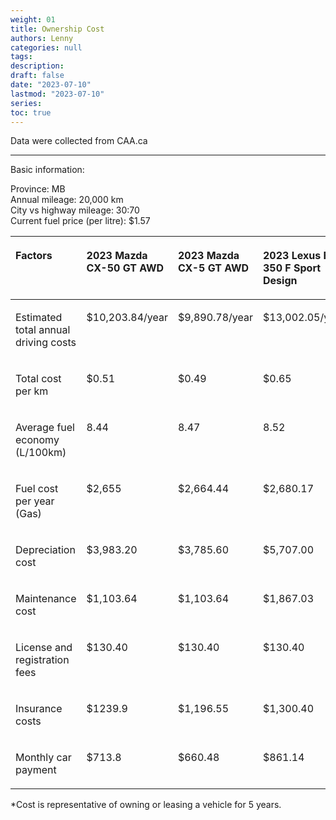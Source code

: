 ```yaml
---
weight: 01
title: Ownership Cost
authors: Lenny
categories: null
tags: 
description: 
draft: false
date: "2023-07-10"
lastmod: "2023-07-10"
series:
toc: true
---
```


Data were collected from CAA.ca
<!--more-->
---

Basic information:

Province: MB  
Annual mileage: 20,000 km  
City vs highway mileage: 30:70  
Current fuel price (per litre): $1.57

<table>
<colgroup><col style="width: 40%"/>
<col style="width: 15%"/>
<col style="width: 15%"/>
<col style="width: 15%"/>
<col style="width: 15%"/>
</colgroup>
<thead>
  <tr VALIGN=TOP style="text-align:left"  class="header">
    <th><p>Factors</p></th>
    <th><p>2023 Mazda CX-50 GT AWD</p></th>
    <th><p>2023 Mazda CX-5 GT AWD</p></th>    
    <th><p>2023 Lexus ES 350 F Sport Design</p></th>
    <th><p>2023 Kia Carnival EX+</p></th>    
  </tr>
<tbody VALIGN=TOP>
  <tr>
  <td style = "border-style: none">
  <p>
Estimated total annual driving costs
  </p>
  </td>
  <td style = "border-style: none">
  <p>
$10,203.84/year
  </p>  
  </td>
  <td style = "border-style: none">
  <p>
$9,890.78/year
  </p>  
  </td>
  <td style = "border-style: none">
  <p>
$13,002.05/year
  </p>  
  </td>
  <td style = "border-style: none">
  <p>
$12,934.78
  </p>  
  </td>  
  </tr>
  <tr>
  <td style = "border-style: none">
  <p>
Total cost per km
  </p>
  </td>
  <td style = "border-style: none">
  <p>
$0.51
  </p>  
  </td>
  <td style = "border-style: none">
  <p>
$0.49
  </p>  
  </td>
  <td style = "border-style: none">
  <p>
$0.65
  </p>  
  </td>  
  <td style = "border-style: none">
  <p>
$0.65
  </p>  
  </td>  
  </tr>
  <tr>
  <td style = "border-style: none">
  <p>
Average fuel economy (L/100km)
  </p>
  </td>
  <td style = "border-style: none">
  <p>
8.44
  </p>  
  </td>
  <td style = "border-style: none">
  <p>
8.47
  </p>  
  </td>
  <td style = "border-style: none">
  <p>
8.52
  </p>  
  </td>  
  <td style = "border-style: none">
  <p>
9.86
  </p>  
  </td>  
  </tr>
  <tr>
  <td style = "border-style: none">
  <p>
Fuel cost per year (Gas)
  </p>
  </td>
  <td style = "border-style: none">
  <p>
$2,655
  </p>  
  </td>
  <td style = "border-style: none">
  <p>
$2,664.44
  </p>  
  </td>
  <td style = "border-style: none">
  <p>
$2,680.17
  </p>  
  </td>
  <td style = "border-style: none">
  <p>
$3,101.70
  </p>  
  </td>
  </tr>
  <tr>
  <td style = "border-style: none">
  <p>
Depreciation cost
  </p>
  </td>
  <td style = "border-style: none">
  <p>
$3,983.20
  </p>  
  </td>
  <td style = "border-style: none">
  <p>
$3,785.60
  </p>  
  </td>
  <td style = "border-style: none">
  <p>
$5,707.00
  </p>  
  </td>
  <td style = "border-style: none">
  <p>
$5,785.60
  </p>  
  </td>
  </tr>
  <tr>
  <td style = "border-style: none">
  <p>
Maintenance cost
  </p>
  </td>
  <td style = "border-style: none">
  <p>
$1,103.64
  </p>  
  </td>
  <td style = "border-style: none">
  <p>
$1,103.64
  </p>  
  </td>
  <td style = "border-style: none">
  <p>
$1,867.03
  </p>  
  </td>
  <td style = "border-style: none">
  <p>
$1,474.30
  </p>  
  </td>
  </tr>
  <tr>
  <td style = "border-style: none">
  <p>
License and registration fees
  </p>
  </td>
  <td style = "border-style: none">
  <p>
$130.40
  </p>  
  </td>
  <td style = "border-style: none">
  <p>
$130.40
  </p>  
  </td>
  <td style = "border-style: none">
  <p>
$130.40
  </p>  
  </td>
  <td style = "border-style: none">
  <p>
$130.40
  </p>  
  </td>
  </tr>
  <tr>
  <td style = "border-style: none">
  <p>
Insurance costs
  </p>
  </td>
  <td style = "border-style: none">
  <p>
$1239.9
  </p>  
  </td>
  <td style = "border-style: none">
  <p>
$1,196.55
  </p>  
  </td>
  <td style = "border-style: none">
  <p>
$1,300.40
  </p>  
  </td>
  <td style = "border-style: none">
  <p>
$1,258.81
  </p>  
  </td>
  </tr>
  <tr>
  <td style = "border-style: none">
  <p>
Monthly car payment
  </p>
  </td>
  <td style = "border-style: none">
  <p>
$713.8
  </p>  
  </td>
  <td style = "border-style: none">
  <p>
$660.48
  </p>  
  </td>
  <td style = "border-style: none">
  <p>
$861.14
  </p>  
  </td>
  <td style = "border-style: none">
  <p>
$774.13
  </p>  
  </td>
  </tr>
</tbody>
</table>

*Cost is representative of owning or leasing a vehicle for 5 years.